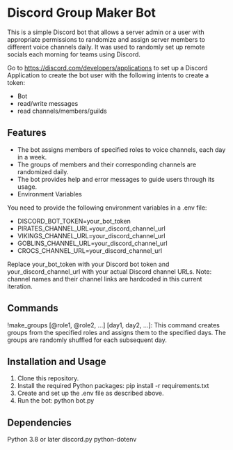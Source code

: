 # Discord Group Maker Bot

This is a simple Discord bot that allows a server admin or a user with appropriate permissions to randomize and assign server members to different voice channels daily.
It was used to randomly set up remote socials each morning for teams using Discord.

Go to https://discord.com/developers/applications to set up a Discord Application to create the bot user with the following intents to create a token:

* Bot
* read/write messages
* read channels/members/guilds

## Features

* The bot assigns members of specified roles to voice channels, each day in a week.
* The groups of members and their corresponding channels are randomized daily.
* The bot provides help and error messages to guide users through its usage.
* Environment Variables

You need to provide the following environment variables in a .env file:

* DISCORD_BOT_TOKEN=your_bot_token
* PIRATES_CHANNEL_URL=your_discord_channel_url
* VIKINGS_CHANNEL_URL=your_discord_channel_url
* GOBLINS_CHANNEL_URL=your_discord_channel_url
* CROCS_CHANNEL_URL=your_discord_channel_url

Replace your_bot_token with your Discord bot token and your_discord_channel_url with your actual Discord channel URLs.
Note: channel names and their channel links are hardcoded in this current iteration.

## Commands

!make_groups [@role1, @role2, ...] [day1, day2, ...]: This command creates groups from the specified roles and assigns them to the specified days. The groups are randomly shuffled for each subsequent day.

## Installation and Usage

1. Clone this repository.
2. Install the required Python packages: pip install -r requirements.txt
3. Create and set up the .env file as described above.
4. Run the bot: python bot.py

## Dependencies

Python 3.8 or later
discord.py
python-dotenv
